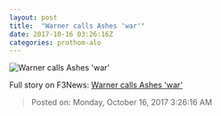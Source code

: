```yaml
---
layout: post
title:  "Warner calls Ashes 'war'"
date: 2017-10-16 03:26:16Z
categories: prothom-alo
---
```


![Warner calls Ashes 'war'](http://en.prothom-alo.com/contents/cache/images/1200x630x1/uploads/media/2017/10/16/97296654ed023eac23d2efb62321e2ed-David-Warner.jpg?jadewits_media_id=152257)




Full story on F3News: [Warner calls Ashes 'war'](http://www.f3nws.com/n/pGTSvG)

> Posted on: Monday, October 16, 2017 3:26:16 AM
